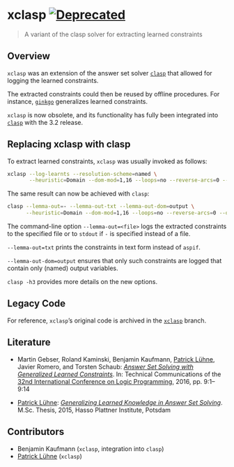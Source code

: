 # xclasp [![Deprecated](https://img.shields.io/badge/status-deprecated-yellow.svg)](https://github.com/potassco/clasp)

> A variant of the clasp solver for extracting learned constraints

## Overview

`xclasp` was an extension of the answer set solver [`clasp`](https://github.com/potassco/clasp) that allowed for logging the learned constraints.

The extracted constraints could then be reused by offline procedures.
For instance, [`ginkgo`](https://github.com/potassco/ginkgo/) generalizes learned constraints.

`xclasp` is now obsolete, and its functionality has fully been integrated into [`clasp`](https://github.com/potassco/clasp) with the 3.2 release.

## Replacing xclasp with clasp

To extract learned constraints, `xclasp` was usually invoked as follows:

```bash
xclasp --log-learnts --resolution-scheme=named \
       --heuristic=Domain --dom-mod=1,16 --loops=no --reverse-arcs=0 --otfs=0
```

The same result can now be achieved with `clasp`:

```bash
clasp --lemma-out=- --lemma-out-txt --lemma-out-dom=output \
      --heuristic=Domain --dom-mod=1,16 --loops=no --reverse-arcs=0 --otfs=0
```

The command-line option `--lemma-out=<file>` logs the extracted constraints to the specified file or to `stdout` if `-` is specified instead of a file.

`--lemma-out=txt` prints the constraints in text form instead of `aspif`.

`--lemma-out-dom=output` ensures that only such constraints are logged that contain only (named) output variables.

`clasp -h3` provides more details on the new options.

## Legacy Code

For reference, `xclasp`’s original code is archived in the [`xclasp`](https://github.com/potassco/xclasp/tree/xclasp) branch.

## Literature

* Martin Gebser, Roland Kaminski, Benjamin Kaufmann, [Patrick Lühne](https://www.luehne.de), Javier Romero, and Torsten Schaub: [*Answer Set Solving with Generalized Learned 
Constraints*](http://software.imdea.org/Conferences/ICLP2016/Proceedings/ICLP-TCs/p09-gebser.pdf). In: Technical Communications of the [32nd International Conference on Logic 
Programming](http://software.imdea.org/Conferences/ICLP2016/), 2016, pp. 9:1–9:14

* [Patrick Lühne](https://www.luehne.de): [*Generalizing Learned Knowledge in Answer Set 
Solving*](https://www.luehne.de/theses/generalizing-learned-knowledge-in-answer-set-solving.pdf). M.Sc. Thesis, 2015, Hasso Plattner Institute, Potsdam

## Contributors

* Benjamin Kaufmann (`xclasp`, integration into `clasp`)
* [Patrick Lühne](https://www.luehne.de) (`xclasp`)


